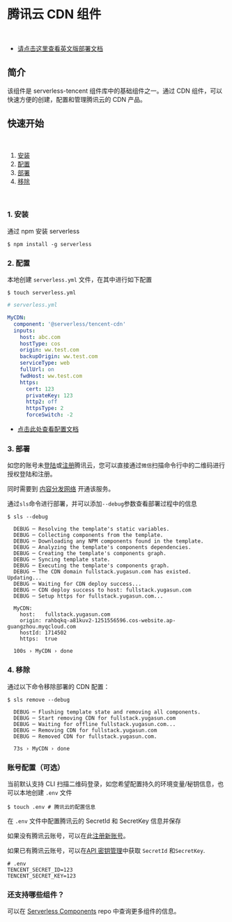 # 腾讯云 CDN 组件

&nbsp;

- [请点击这里查看英文版部署文档](./README_EN.md)

## 简介

该组件是 serverless-tencent 组件库中的基础组件之一。通过 CDN 组件，可以快速方便的创建，配置和管理腾讯云的 CDN 产品。

## 快速开始

&nbsp;

1. [安装](#1-安装)
2. [配置](#2-配置)
3. [部署](#3-部署)
4. [移除](#4-移除)

&nbsp;

### 1. 安装

通过 npm 安装 serverless

```shell
$ npm install -g serverless
```

### 2. 配置

本地创建 `serverless.yml` 文件，在其中进行如下配置

```shell
$ touch serverless.yml
```

```yml
# serverless.yml

MyCDN:
  component: '@serverless/tencent-cdn'
  inputs:
    host: abc.com
    hostType: cos
    origin: ww.test.com
    backupOrigin: ww.test.com
    serviceType: web
    fullUrl: on
    fwdHost: ww.test.com
    https:
      cert: 123
      privateKey: 123
      http2: off
      httpsType: 2
      forceSwitch: -2
```

- [点击此处查看配置文档](https://github.com/serverless-tencent/tencent-cdn/blob/master/docs/configure.md)

### 3. 部署

如您的账号未[登陆](https://cloud.tencent.com/login)或[注册](https://cloud.tencent.com/register)腾讯云，您可以直接通过`微信`扫描命令行中的二维码进行授权登陆和注册。

同时需要到 [内容分发网络](https://console.cloud.tencent.com/cdn) 开通该服务。

通过`sls`命令进行部署，并可以添加`--debug`参数查看部署过程中的信息

```console
$ sls --debug

  DEBUG ─ Resolving the template's static variables.
  DEBUG ─ Collecting components from the template.
  DEBUG ─ Downloading any NPM components found in the template.
  DEBUG ─ Analyzing the template's components dependencies.
  DEBUG ─ Creating the template's components graph.
  DEBUG ─ Syncing template state.
  DEBUG ─ Executing the template's components graph.
  DEBUG ─ The CDN domain fullstack.yugasun.com has existed. Updating...
  DEBUG ─ Waiting for CDN deploy success...
  DEBUG ─ CDN deploy success to host: fullstack.yugasun.com
  DEBUG ─ Setup https for fullstack.yugasun.com...

  MyCDN:
    host:   fullstack.yugasun.com
    origin: rahbqkq-a81kuv2-1251556596.cos-website.ap-guangzhou.myqcloud.com
    hostId: 1714502
    https:  true

  100s › MyCDN › done
```

### 4. 移除

通过以下命令移除部署的 CDN 配置：

```console
$ sls remove --debug

  DEBUG ─ Flushing template state and removing all components.
  DEBUG ─ Start removing CDN for fullstack.yugasun.com
  DEBUG ─ Waiting for offline fullstack.yugasun.com...
  DEBUG ─ Removing CDN for fullstack.yugasun.com
  DEBUG ─ Removed CDN for fullstack.yugasun.com.

  73s › MyCDN › done
```

### 账号配置（可选）

当前默认支持 CLI 扫描二维码登录，如您希望配置持久的环境变量/秘钥信息，也可以本地创建 `.env` 文件

```shell
$ touch .env # 腾讯云的配置信息
```

在 `.env` 文件中配置腾讯云的 SecretId 和 SecretKey 信息并保存

如果没有腾讯云账号，可以在此[注册新账号](https://cloud.tencent.com/register)。

如果已有腾讯云账号，可以在[API 密钥管理](https://console.cloud.tencent.com/cam/capi)中获取 `SecretId` 和`SecretKey`.

```text
# .env
TENCENT_SECRET_ID=123
TENCENT_SECRET_KEY=123
```

### 还支持哪些组件？

可以在 [Serverless Components](https://github.com/serverless/components) repo 中查询更多组件的信息。

